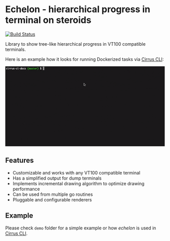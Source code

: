 # Echelon - hierarchical progress in terminal on steroids

[![Build Status](https://api.cirrus-ci.com/github/cirruslabs/echelon.svg)](https://cirrus-ci.com/github/cirruslabs/echelon)

Library to show tree-like hierarchical progress in VT100 compatible terminals.

Here is an example how it looks for running Dockerized tasks via [Cirrus CLI](https://github.com/cirruslabs/cirrus-cli):

![Cirrus CLI Demo](images/cirrus-cli-demo.gif)

## Features

* Customizable and works with any VT100 compatible terminal
* Has a simplified output for dump terminals
* Implements incremental drawing algorithm to optimize drawing performance
* Can be used from multiple go routines
* Pluggable and configurable renderers  

## Example

Please check `demo` folder for a simple example or how *echelon* is used in [Cirrus CLI](https://github.com/cirruslabs/cirrus-cli).
